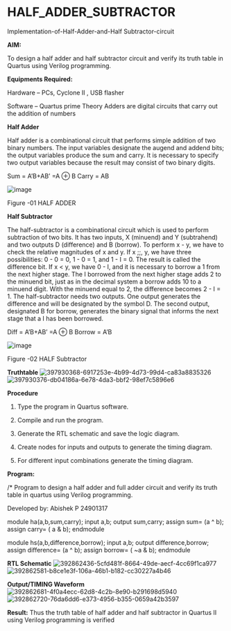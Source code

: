# HALF_ADDER_SUBTRACTOR

Implementation-of-Half-Adder-and-Half Subtractor-circuit

**AIM:**

To design a half adder and half subtractor circuit and verify its truth table in Quartus using Verilog programming.

**Equipments Required:**

Hardware – PCs, Cyclone II , USB flasher 

Software – Quartus prime Theory Adders are digital circuits that carry out the addition of numbers

**Half Adder**

Half adder is a combinational circuit that performs simple addition of two binary numbers. The input variables designate the augend and addend bits; the output variables produce the sum and carry. It is necessary to specify two output variables because the result may consist of two binary digits.

Sum = A’B+AB’ =A ⊕ B Carry = AB

![image](https://github.com/naavaneetha/HALF_ADDER_SUBTRACTOR/assets/154305477/bd4a0b2c-cdbc-4184-ab08-81578f121e1f)

Figure -01 HALF ADDER

**Half Subtractor**

The half-subtractor is a combinational circuit which is used to perform subtraction of two bits. It has two inputs, X (minuend) and Y (subtrahend) and two outputs D (difference) and B (borrow). To perform x - y, we have to check the relative magnitudes of x and y. If x ;;, y, we have three possibilities: 0 - 0 = 0, 1 - 0 = 1, and 1 - I = 0. The result is called the difference bit. If x < y, we have 0 - I, and it is necessary to borrow a 1 from the next higher stage. The I borrowed from the next higher stage adds 2 to the minuend bit, just as in the decimal system a borrow adds 10 to a minuend digit. With the minuend equal to 2, the difference becomes 2 - I = 1. The half-subtractor needs two outputs. One output generates the difference and will be designated by the symbol D. The second output, designated B for borrow, generates the binary signal that informs the next stage that a I has been borrowed. 

Diff = A’B+AB’ =A ⊕ B
Borrow = A’B

 ![image](https://github.com/naavaneetha/HALF_ADDER_SUBTRACTOR/assets/154305477/d76b099c-513f-4e7c-843a-e2fd028a531a)

Figure -02 HALF Subtractor

**Truthtable**
![397930368-6917253e-4b99-4d73-99d4-ca83a8835326](https://github.com/user-attachments/assets/18b5ce40-b30e-4fde-bebe-b57c96613d6e)
![397930376-db04186a-6e78-4da3-bbf2-98ef7c5896e6](https://github.com/user-attachments/assets/287ddd85-99f2-47b8-b5dc-774c5097fd42)

**Procedure**

1.	Type the program in Quartus software.

2.	Compile and run the program.

3.	Generate the RTL schematic and save the logic diagram.

4.	Create nodes for inputs and outputs to generate the timing diagram.

5.	For different input combinations generate the timing diagram.


**Program:**

/* Program to design a half adder and full adder circuit and verify its truth table in quartus using Verilog programming.

Developed by: Abishek P 24901317

module ha(a,b,sum,carry);
input a,b;
output sum,carry;
assign sum= (a ^ b);
assign carry= ( a & b);
endmodule

module hs(a,b,difference,borrow);
input a,b;
output difference,borrow;
assign difference= (a ^ b);
assign borrow= ( ~a & b);
endmodule

**RTL Schematic**
![392862436-5cfd481f-8664-49de-aecf-4cc69f1ca977](https://github.com/user-attachments/assets/e27a3002-f8c8-45b4-adda-94ed84b5d0d9)
![392862581-b8ce1e3f-106a-46b1-b182-cc30227a4b46](https://github.com/user-attachments/assets/ed14a7e6-5830-4369-8900-45311416390b)

**Output/TIMING Waveform**
![392862681-4f0a4ecc-62d8-4c2b-8e90-b291698d5940](https://github.com/user-attachments/assets/9509180c-a595-449a-aadf-a409c18c4314)
![392862720-76da6dd6-e373-4956-b355-0659a42b3597](https://github.com/user-attachments/assets/3fb364b1-8aea-41a1-80d8-2e88aa3b1805)

**Result:**
Thus the truth table of half adder and half subtractor in Quartus II using Verilog programming is verified
